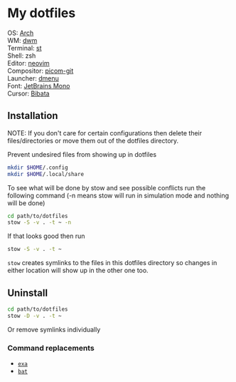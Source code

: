# My dotfiles

OS: [Arch](https://archlinux.org/) <br>
WM: [dwm](https://github.com/lnhrnndz/dwm) <br>
Terminal: [st](https://github.com/lnhrnndz/st-flexipatch) <br>
Shell: zsh <br>
Editor: [neovim](https://github.com/neovim/neovim) <br>
Compositor: [picom-git](https://github.com/yshui/picom) <br>
Launcher: [dmenu](https://github.com/lnhrnndz/dmenu) <br>
Font: [JetBrains Mono](https://www.jetbrains.com/lp/mono/) <br>
Cursor: [Bibata](https://github.com/ful1e5/Bibata_Cursor) <br>

## Installation

NOTE: If you don't care for certain configurations then delete their files/directories
or move them out of the dotfiles directory.

Prevent undesired files from showing up in dotfiles
```bash
mkdir $HOME/.config
mkdir $HOME/.local/share
```

To see what will be done by stow and see possible conflicts run the following command
(-n means stow will run in simulation mode and nothing will be done)
```bash
cd path/to/dotfiles
stow -S -v . -t ~ -n
```

If that looks good then run
```bash
stow -S -v . -t ~
```

`stow` creates symlinks to the files in this dotfiles directory so changes in either location will show up in the other one too.

## Uninstall

```bash
cd path/to/dotfiles
stow -D -v . -t ~
```

Or remove symlinks individually

### Command replacements

- [`exa`](https://github.com/ogham/exa)
- [`bat`](https://github.com/sharkdp/bat)
